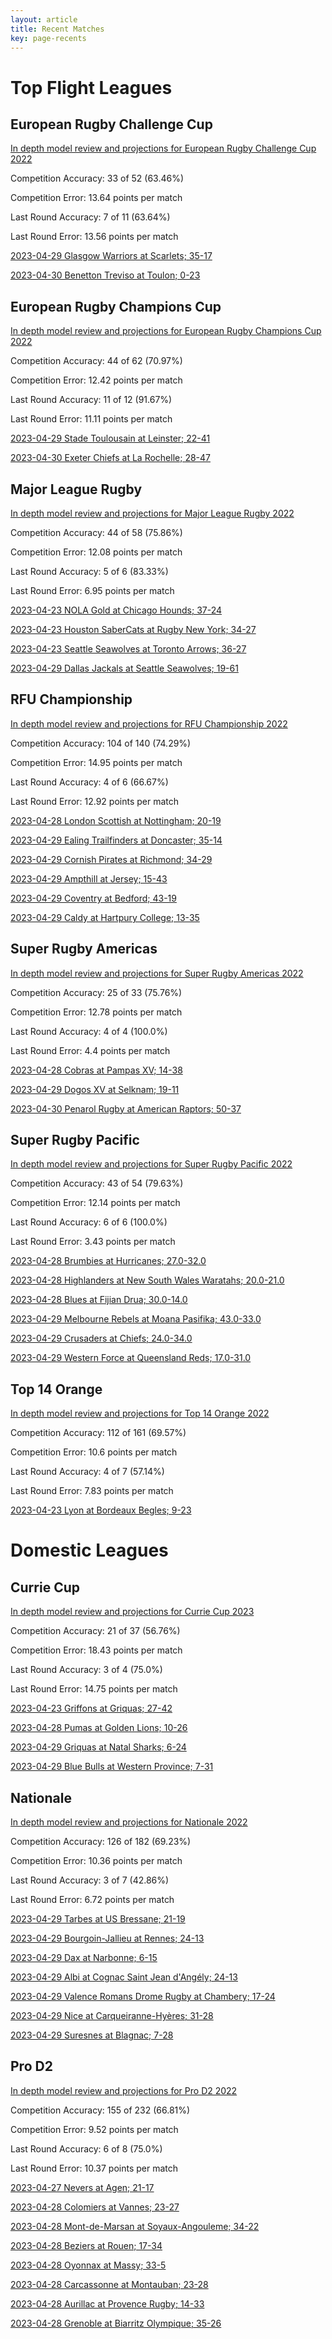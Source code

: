 ```yaml
---  
layout: article  
title: Recent Matches  
key: page-recents  
---
```

# Top Flight Leagues

## European Rugby Challenge Cup


[In depth model review and projections for European Rugby Challenge Cup 2022](comp_files/European_Rugby_Challenge_Cup_2022)

Competition Accuracy: 33 of 52 (63.46%)

Competition Error: 13.64 points per match

Last Round Accuracy: 7 of 11 (63.64%)

Last Round Error: 13.56 points per match

[2023-04-29 Glasgow Warriors at Scarlets; 35-17](reviews//2023-04-29-Scarlets-GlasgowWarriors)

[2023-04-30 Benetton Treviso at Toulon; 0-23](reviews//2023-04-30-Toulon-BenettonTreviso)
## European Rugby Champions Cup


[In depth model review and projections for European Rugby Champions Cup 2022](comp_files/European_Rugby_Champions_Cup_2022)

Competition Accuracy: 44 of 62 (70.97%)

Competition Error: 12.42 points per match

Last Round Accuracy: 11 of 12 (91.67%)

Last Round Error: 11.11 points per match

[2023-04-29 Stade Toulousain at Leinster; 22-41](reviews//2023-04-29-Leinster-StadeToulousain)

[2023-04-30 Exeter Chiefs at La Rochelle; 28-47](reviews//2023-04-30-LaRochelle-ExeterChiefs)
## Major League Rugby


[In depth model review and projections for Major League Rugby 2022](comp_files/Major_League_Rugby_2022)

Competition Accuracy: 44 of 58 (75.86%)

Competition Error: 12.08 points per match

Last Round Accuracy: 5 of 6 (83.33%)

Last Round Error: 6.95 points per match

[2023-04-23 NOLA Gold at Chicago Hounds; 37-24](reviews//2023-04-23-ChicagoHounds-NOLAGold)

[2023-04-23 Houston SaberCats at Rugby New York; 34-27](reviews//2023-04-23-RugbyNewYork-HoustonSaberCats)

[2023-04-23 Seattle Seawolves at Toronto Arrows; 36-27](reviews//2023-04-23-TorontoArrows-SeattleSeawolves)

[2023-04-29 Dallas Jackals at Seattle Seawolves; 19-61](reviews//2023-04-29-SeattleSeawolves-DallasJackals)
## RFU Championship


[In depth model review and projections for RFU Championship 2022](comp_files/RFU_Championship_2022)

Competition Accuracy: 104 of 140 (74.29%)

Competition Error: 14.95 points per match

Last Round Accuracy: 4 of 6 (66.67%)

Last Round Error: 12.92 points per match

[2023-04-28 London Scottish at Nottingham; 20-19](reviews//2023-04-28-Nottingham-LondonScottish)

[2023-04-29 Ealing Trailfinders at Doncaster; 35-14](reviews//2023-04-29-Doncaster-EalingTrailfinders)

[2023-04-29 Cornish Pirates at Richmond; 34-29](reviews//2023-04-29-Richmond-CornishPirates)

[2023-04-29 Ampthill at Jersey; 15-43](reviews//2023-04-29-Jersey-Ampthill)

[2023-04-29 Coventry at Bedford; 43-19](reviews//2023-04-29-Bedford-Coventry)

[2023-04-29 Caldy at Hartpury College; 13-35](reviews//2023-04-29-HartpuryCollege-Caldy)
## Super Rugby Americas


[In depth model review and projections for Super Rugby Americas 2022](comp_files/Super_Rugby_Americas_2022)

Competition Accuracy: 25 of 33 (75.76%)

Competition Error: 12.78 points per match

Last Round Accuracy: 4 of 4 (100.0%)

Last Round Error: 4.4 points per match

[2023-04-28 Cobras at Pampas XV; 14-38](reviews//2023-04-28-PampasXV-Cobras)

[2023-04-29 Dogos XV at Selknam; 19-11](reviews//2023-04-29-Selknam-DogosXV)

[2023-04-30 Penarol Rugby at American Raptors; 50-37](reviews//2023-04-30-AmericanRaptors-PenarolRugby)
## Super Rugby Pacific


[In depth model review and projections for Super Rugby Pacific 2022](comp_files/Super_Rugby_Pacific_2022)

Competition Accuracy: 43 of 54 (79.63%)

Competition Error: 12.14 points per match

Last Round Accuracy: 6 of 6 (100.0%)

Last Round Error: 3.43 points per match

[2023-04-28 Brumbies at Hurricanes; 27.0-32.0](reviews//2023-04-28-Hurricanes-Brumbies)

[2023-04-28 Highlanders at New South Wales Waratahs; 20.0-21.0](reviews//2023-04-28-NewSouthWalesWaratahs-Highlanders)

[2023-04-28 Blues at Fijian Drua; 30.0-14.0](reviews//2023-04-28-FijianDrua-Blues)

[2023-04-29 Melbourne Rebels at Moana Pasifika; 43.0-33.0](reviews//2023-04-29-MoanaPasifika-MelbourneRebels)

[2023-04-29 Crusaders at Chiefs; 24.0-34.0](reviews//2023-04-29-Chiefs-Crusaders)

[2023-04-29 Western Force at Queensland Reds; 17.0-31.0](reviews//2023-04-29-QueenslandReds-WesternForce)
## Top 14 Orange


[In depth model review and projections for Top 14 Orange 2022](comp_files/Top_14_Orange_2022)

Competition Accuracy: 112 of 161 (69.57%)

Competition Error: 10.6 points per match

Last Round Accuracy: 4 of 7 (57.14%)

Last Round Error: 7.83 points per match

[2023-04-23 Lyon at Bordeaux Begles; 9-23](reviews//2023-04-23-BordeauxBegles-Lyon)
# Domestic Leagues

## Currie Cup


[In depth model review and projections for Currie Cup 2023](comp_files/Currie_Cup_2023)

Competition Accuracy: 21 of 37 (56.76%)

Competition Error: 18.43 points per match

Last Round Accuracy: 3 of 4 (75.0%)

Last Round Error: 14.75 points per match

[2023-04-23 Griffons at Griquas; 27-42](reviews//2023-04-23-Griquas-Griffons)

[2023-04-28 Pumas at Golden Lions; 10-26](reviews//2023-04-28-GoldenLions-Pumas)

[2023-04-29 Griquas at Natal Sharks; 6-24](reviews//2023-04-29-NatalSharks-Griquas)

[2023-04-29 Blue Bulls at Western Province; 7-31](reviews//2023-04-29-WesternProvince-BlueBulls)
## Nationale


[In depth model review and projections for Nationale 2022](comp_files/Nationale_2022)

Competition Accuracy: 126 of 182 (69.23%)

Competition Error: 10.36 points per match

Last Round Accuracy: 3 of 7 (42.86%)

Last Round Error: 6.72 points per match

[2023-04-29 Tarbes at US Bressane; 21-19](reviews//2023-04-29-USBressane-Tarbes)

[2023-04-29 Bourgoin-Jallieu at Rennes; 24-13](reviews//2023-04-29-Rennes-Bourgoin-Jallieu)

[2023-04-29 Dax at Narbonne; 6-15](reviews//2023-04-29-Narbonne-Dax)

[2023-04-29 Albi at Cognac Saint Jean d'Angély; 24-13](reviews//2023-04-29-CognacSaintJeand'Angély-Albi)

[2023-04-29 Valence Romans Drome Rugby at Chambery; 17-24](reviews//2023-04-29-Chambery-ValenceRomansDromeRugby)

[2023-04-29 Nice at Carqueiranne-Hyères; 31-28](reviews//2023-04-29-Carqueiranne-Hyères-Nice)

[2023-04-29 Suresnes at Blagnac; 7-28](reviews//2023-04-29-Blagnac-Suresnes)
## Pro D2


[In depth model review and projections for Pro D2 2022](comp_files/Pro_D2_2022)

Competition Accuracy: 155 of 232 (66.81%)

Competition Error: 9.52 points per match

Last Round Accuracy: 6 of 8 (75.0%)

Last Round Error: 10.37 points per match

[2023-04-27 Nevers at Agen; 21-17](reviews//2023-04-27-Agen-Nevers)

[2023-04-28 Colomiers at Vannes; 23-27](reviews//2023-04-28-Vannes-Colomiers)

[2023-04-28 Mont-de-Marsan at Soyaux-Angouleme; 34-22](reviews//2023-04-28-Soyaux-Angouleme-Mont-de-Marsan)

[2023-04-28 Beziers at Rouen; 17-34](reviews//2023-04-28-Rouen-Beziers)

[2023-04-28 Oyonnax at Massy; 33-5](reviews//2023-04-28-Massy-Oyonnax)

[2023-04-28 Carcassonne at Montauban; 23-28](reviews//2023-04-28-Montauban-Carcassonne)

[2023-04-28 Aurillac at Provence Rugby; 14-33](reviews//2023-04-28-ProvenceRugby-Aurillac)

[2023-04-28 Grenoble at Biarritz Olympique; 35-26](reviews//2023-04-28-BiarritzOlympique-Grenoble)